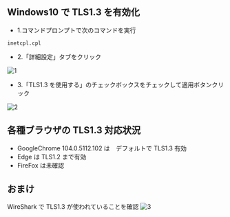 ## Windows10 で TLS1.3 を有効化

- 1.コマンドプロンプトで次のコマンドを実行

```
inetcpl.cpl
```

- 2.「詳細設定」タブをクリック

![1](https://user-images.githubusercontent.com/49807271/187685804-f9e3400d-b5b7-4d4e-8078-2404584d6c7c.png)

- 3.「TLS1.3 を使用する」のチェックボックスをチェックして適用ボタンクリック

![2](https://user-images.githubusercontent.com/49807271/187685893-befaeb77-d9b3-4fb8-b34a-3e4fb09bd2d5.png)

## 各種ブラウザの TLS1.3 対応状況

- GoogleChrome 104.0.5112.102 は　デフォルトで TLS1.3 有効
- Edge は TLS1.2 まで有効
- FireFox は未確認

## おまけ

WireShark で TLS1.3 が使われていることを確認
![3](https://user-images.githubusercontent.com/49807271/187694090-e0881b51-a6bb-4ccb-97a7-9d734157f02c.png)
